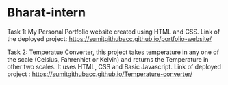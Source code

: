 # Bharat-intern

Task 1: My Personal Portfolio website created using HTML and CSS. 
Link of the deployed project: https://sumitgithubacc.github.io/portfolio-website/

Task 2: Temperatue Converter, this project takes temperature in any one of the scale (Celsius, Fahrenhiet or Kelvin) and returns the Temperature in other two scales. It uses HTML, CSS and Basic Javascript. Link of deployed project : https://sumitgithubacc.github.io/Temperature-converter/
